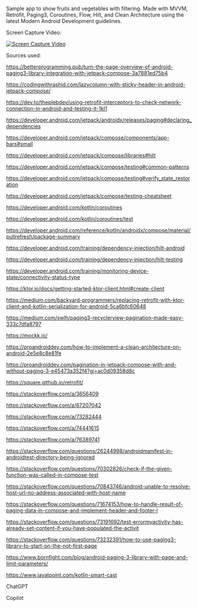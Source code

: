 Sample app to show fruits and vegetables with filtering. Made with MVVM, Retrofit, Paging3, Coroutines, Flow, Hilt, and Clean Architecture using the latest Modern Android Development guidelines.

Screen Capture Video:

[![Screen Capture Video](https://img.youtube.com/vi/aVSM_9Kz12A/hqdefault.jpg)](https://youtu.be/aVSM_9Kz12A)

Sources used:

https://betterprogramming.pub/turn-the-page-overview-of-android-paging3-library-integration-with-jetpack-compose-3a7881ed75b4

https://codingwithrashid.com/lazycolumn-with-sticky-header-in-android-jetpack-compose/

https://dev.to/theplebdev/using-retrofit-interceptors-to-check-network-connection-in-android-and-testing-it-1kl1

https://developer.android.com/jetpack/androidx/releases/paging#declaring_dependencies

https://developer.android.com/jetpack/compose/components/app-bars#small

https://developer.android.com/jetpack/compose/libraries#hilt

https://developer.android.com/jetpack/compose/testing#common-patterns

https://developer.android.com/jetpack/compose/testing#verify_state_restoration

https://developer.android.com/jetpack/compose/testing-cheatsheet

https://developer.android.com/kotlin/coroutines

https://developer.android.com/kotlin/coroutines/test

https://developer.android.com/reference/kotlin/androidx/compose/material/pullrefresh/package-summary

https://developer.android.com/training/dependency-injection/hilt-android

https://developer.android.com/training/dependency-injection/hilt-testing

https://developer.android.com/training/monitoring-device-state/connectivity-status-type

https://ktor.io/docs/getting-started-ktor-client.html#create-client

https://medium.com/backyard-programmers/replacing-retrofit-with-ktor-client-and-kotlin-serialization-for-android-5ca6bfc60648

https://medium.com/swlh/paging3-recyclerview-pagination-made-easy-333c7dfa8797

https://mockk.io/

https://proandroiddev.com/how-to-implement-a-clean-architecture-on-android-2e5e8c8e81fe

https://proandroiddev.com/pagination-in-jetpack-compose-with-and-without-paging-3-e45473a352f4?gi=ac0d09358d8c

https://square.github.io/retrofit/

https://stackoverflow.com/a/3656409

https://stackoverflow.com/a/67207042

https://stackoverflow.com/a/73282444

https://stackoverflow.com/a/74441615

https://stackoverflow.com/a/76389741

https://stackoverflow.com/questions/26244998/androidmanifest-in-androidtest-directory-being-ignored

https://stackoverflow.com/questions/70302826/check-if-the-given-function-was-called-in-compose-test

https://stackoverflow.com/questions/70843746/android-unable-to-resolve-host-url-no-address-associated-with-host-name

https://stackoverflow.com/questions/71674153/how-to-handle-result-of-paging-data-in-compose-and-implement-header-and-footer-l

https://stackoverflow.com/questions/73191692/test-errormyactivity-has-already-set-content-if-you-have-populated-the-activit

https://stackoverflow.com/questions/73232391/how-to-use-paging3-library-to-start-on-the-not-first-page

https://www.bornfight.com/blog/android-paging-3-library-with-page-and-limit-parameters/

https://www.javatpoint.com/kotlin-smart-cast

ChatGPT

Copilot
